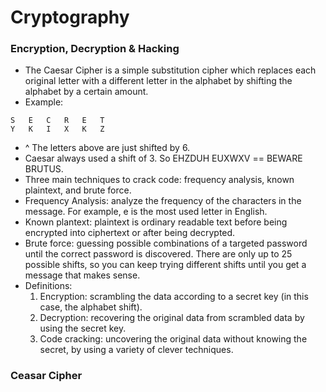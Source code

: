 # Cryptography

### Encryption, Decryption & Hacking
- The Caesar Cipher is a simple substitution cipher which replaces each original letter with a different letter in the alphabet by shifting the alphabet by a certain amount.
- Example:
```
S	E	C	R	E	T
Y	K	I	X	K	Z
```
- ^ The letters above are just shifted by 6. 
- Caesar always used a shift of 3. So EHZDUH EUXWXV == BEWARE BRUTUS.
- Three main techniques to crack code: frequency analysis, known plaintext, and brute force.
- Frequency Analysis: analyze the frequency of the characters in the message. For example, e is the most used letter in English. 
- Known plantext: plaintext is ordinary readable text before being encrypted into ciphertext or after being decrypted.
- Brute force: guessing possible combinations of a targeted password until the correct password is discovered. There are only up to 25 possible shifts, so you can keep trying different shifts until you get a message that makes sense. 
- Definitions:
  1. Encryption: scrambling the data according to a secret key (in this case, the alphabet shift).
  2. Decryption: recovering the original data from scrambled data by using the secret key.
  3. Code cracking: uncovering the original data without knowing the secret, by using a variety of clever techniques.
  
### Ceasar Cipher
